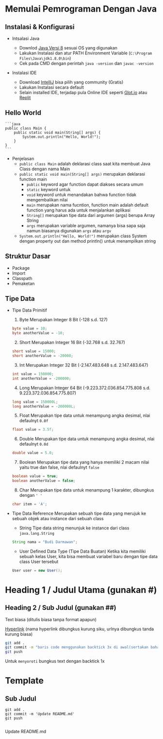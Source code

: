 # Memulai Pemrograman Dengan Java

## Instalasi & Konfigurasi
* Intsalasi Java
    * Downlod [Java Versi 8](https://www.oracle.com/java/technologies/downloads/#java8) sesuai OS yang digunakan
    * Lakukan Instalasi dan atur PATH Environment Variable (`C:\Program Files\Java\jdk1.8.0\bin`)
    * Cek pada CMD dengan perintah `java -version` dan `javac -version `

* Instalasi IDE
    * Download [IntelliJ](https://www.jetbrains.com/idea/download/) bisa pilih yang community (Gratis) 
    * Lakukan Instalasi secara default
    * Selain installed IDE, terjadap pula Online IDE seperti [Glot.io](https://glot.io/) atau [Replit](https://repl.it/)

## Hello World
    ```java
    public class Main {
        public static void main(String[] args) {
            System.out.println("Hello, World!");
        }
    }
    ```
* Penjelasan
    * `public class Main` adalah deklarasi class saat kita membuat Java Class dengan nama Main
    * `public static void main(String[] args)` merupakan deklarasi function main
        * `public` keyword agar function dapat diakses secara umum
        * `static` keyword untuk 
        * `void` keyword untuk menandakan bahwa function tidak mengembalikan nilai
        * `main` merupakan nama fucntion, function main adalah default function yang harus ada untuk menjalankan aplikasi
        * `String[]` merupakan tipe data dari argumen (args) berupa Array String
        * `args` merupakan variable argumen, namanya bisa sapa saja namun biasanya digunakan `args` atau `argv`
    * `System.out.println("Hello, World!")` merupakan class System dengan property out dan method println() untuk menampilkan string

## Struktur Dasar
* Package
* Import
* Classpath
* Pemaketan

## Tipe Data
* Tipe Data Primitif
    1. Byte
    Merupakan Integer 8 Bit (-128 s.d. 127)
    ```java
    byte value = 10;
    byte anotherValue = -10;
    ```

    2. Short
    Merupakan Integer 16 Bit (-32.768 s.d. 32.767)
    ```java
    short value = 15000;
    short anotherValue = -20000;
    ```

    3. Int
    Merupakan Integer 32 Bit (-2.147.483.648 s.d. 2.147.483.647)
    ```java
    int value = 150000;
    int anotherValue = -200000;
    ```

    4. Long
    Merupakan Integer 64 Bit (-9.223.372.036.854.775.808 s.d. 9.223.372.036.854.775.807)
    ```java
    long value = 150000L;
    long anotherValue = -200000L;
    ```

    5. Float
    Merupakan tipe data untuk menampung angka desimal, nlai defaulnyt `0.0f`
    ```java
    float value = 3.5f;
    ```

    6. Double
    Merupakan tipe data untuk menampung angka desimal, nlai defaulnyt `0.0d`
    ```java
    double value = 5.0;
    ```

    7. Boolean
    Merupakan tipe data yang hanya memiliki 2 macam nilai yaitu true dan false, nlai defaulnyt `false`
    ```java
    boolean value = true;
    boolean anotherValue = false;
    ```

    8. Char
    Merupakan tipe data untuk menampung 1 karakter, dibungkus dengan `' '`
    ```java
    char item = 'A';
    ```

* Tipe Data Reference
    Merupakan sebuah tipe data yang merujuk ke sebuah objek atau instance dari sebuah class
    * String
     Tipe data string menunjuk ke instance dari class `java.lang.String`
    ```java
    String nama = "Budi Darmawan";
    ```
    
    * User Defined Data Type (Tipe Data Buatan)
    Ketika kita memiliki sebuah kelas User, kita bisa membuat variabel baru dengan tipe data class User tersebut
    ```java
    User user = new User();
    ```

##
##

# Heading 1 / Judul Utama (gunakan #)

## Heading 2 / Sub Judul (gunakan ##)

Text biasa (ditulis biasa tanpa format apapun)

[Hyperlink](https://www.google.com) (nama hyperlink dibungkus kurung siku, urlnya dibungkus tanda kurung biasa)

```bash
git add .
git commit -m "baris code menggunakan backtick 3x di awal(sertakan bahasanya) dan akhir code"
git push
```

Untuk `menyoroti` bungkus text dengan backtick 1x

# Template

## Sub Judul 
```<bahasa>
git add .
git commit -m 'Update README.md'
git push

```

```kotlin

```

Update README.md